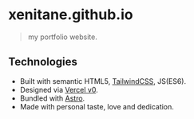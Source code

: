 # xenitane.github.io

> my portfolio website.

## Technologies

- Built with semantic HTML5, [TailwindCSS](https://tailwindcss.com), JS(ES6).
- Designed via [Vercel v0](https://v0.dev/).
- Bundled with [Astro](https://astro.build).
- Made with personal taste, love and dedication.

